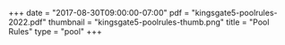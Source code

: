 +++
date = "2017-08-30T09:00:00-07:00"
pdf = "kingsgate5-poolrules-2022.pdf"
thumbnail = "kingsgate5-poolrules-thumb.png"
title = "Pool Rules"
type = "pool"
+++

